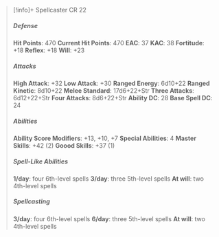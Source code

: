 > [!info]+ Spellcaster CR 22
> ##### Defense
> **Hit Points**: 470
> **Current Hit Points**: 470
> **EAC**: 37
> **KAC**: 38
> **Fortitude**: +18
> **Reflex**: +18
> **Will**: +23
> ##### Attacks
> **High Attack**: +32
> **Low Attack**: +30
> **Ranged Energy**: 6d10+22
> **Ranged Kinetic**: 8d10+22
> **Melee Standard**: 17d6+22+Str
> **Three Attacks**: 6d12+22+Str
> **Four Attacks**: 8d6+22+Str
> **Ability DC**: 28
> **Base Spell DC**: 24
> ##### Abilities
> **Ability Score Modifiers**: +13, +10, +7
> **Special Abilities**: 4
> **Master Skills**: +42 (2)
> **Goood Skills**: +37 (1)
> ##### Spell-Like Abilities
> **1/day**: four 6th-level spells
> **3/day**: three 5th-level spells
> **At will**: two 4th-level spells
> ##### Spellcasting
> **3/day**: four 6th-level spells
> **6/day**: three 5th-level spells
> **At will**: two 4th-level spells
